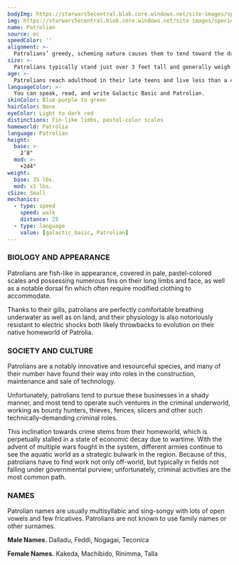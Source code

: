 ```yaml
---
bodyImg: https://starwars5ecentral.blob.core.windows.net/site-images/species/species_Patrolian.png
img: https://starwars5ecentral.blob.core.windows.net/site-images/species/species_Patrolian.png
name: Patrolian
source: ec
speedColor: ''
alignment: >-
  Patrolians’ greedy, scheming nature causes them to tend toward the dark side, though there are exceptions.
size: >-
  Patrolians typically stand just over 3 feet tall and generally weigh about 40 lbs. Regardless of your position in that range, your size is Small.
age: >-
  Patrolians reach adulthood in their late teens and live less than a century.
languageColor: >-
  You can speak, read, and write Galactic Basic and Patrolian. 
skinColor: Blue-purple to green
hairColor: None
eyeColor: Light to dark red
distinctions: Fin-like limbs, pastel-color scales
homeworld: Patrolia
language: Patrolian
height:
  base: >-
    2’8"
  mod: >-
    +2d4"
weight:
  base: 35 lbs.
  mod: x1 lbs.
cSize: Small
mechanics:
  - type: speed
    speed: walk
    distance: 25
  - type: language
    value: [galactic_basic, Patrolian]
---
```

### BIOLOGY AND APPEARANCE
Patrolians are fish-like in appearance, covered in pale, pastel-colored scales and possessing numerous fins on their long limbs and face, as well as a notable dorsal fin which often require modified clothing to accommodate.

Thanks to their gills, patrolians are perfectly comfortable breathing underwater as well as on land, and their physiology is also notoriously resistant to electric shocks both likely throwbacks to evolution on their native homeworld of Patrolia.

### SOCIETY AND CULTURE
Patrolians are a notably innovative and resourceful species, and many of their number have found their way into roles in the construction, maintenance and sale of technology.

Unfortunately, patrolians tend to pursue these businesses in a shady manner, and most tend to operate such ventures in the criminal underworld, working as bounty hunters, thieves, fences, slicers and other such technically-demanding criminal roles.

This inclination towards crime stems from their homeworld, which is perpetually stalled in a state of economic decay due to wartime. With the advent of multiple wars fought in the system, different armies continue to see the aquatic world as a strategic bulwark in the region. Because of this, patrolians have to find work not only off-world, but typically in fields not falling under governmental purview; unfortunately, criminal activities are the most common path.

### NAMES
Patrolian names are usually multisyllabic and sing-songy with lots of open vowels and few fricatives. Patrolians are not known to use family names or other surnames.

__Male Names.__ Dalladu, Feddi, Nogagai, Teconica

__Female Names.__ Kakeda, Machibido, Rinimma, Talla



    